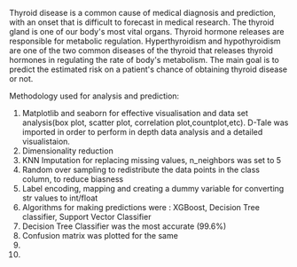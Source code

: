 Thyroid disease is a common cause of medical diagnosis and prediction, with an onset
that is difficult to forecast in medical research. The thyroid gland is one of our body's
most vital organs. Thyroid hormone releases are responsible for metabolic regulation.
Hyperthyroidism and hypothyroidism are one of the two common diseases of the thyroid
that releases thyroid hormones in regulating the rate of body's metabolism.
The main goal is to predict the estimated risk on a patient's chance of obtaining thyroid
disease or not.

Methodology used for analysis and prediction:
1) Matplotlib and seaborn for effective visualisation and data set analysis(box plot, scatter plot, correlation plot,countplot,etc). D-Tale was imported in order to perform in depth data analysis and a detailed visualistaion.
2) Dimensionality reduction
3) KNN Imputation for replacing missing values, n_neighbors was set to 5
4) Random over sampling to redistribute the data points in the class column, to reduce biasness
5) Label encoding, mapping and creating a dummy variable for converting str values to int/float
6) Algorithms for making predictions were : XGBoost, Decision Tree classifier, Support Vector Classifier
7) Decision Tree Classifier was the most accurate (99.6%)
8) Confusion matrix was plotted for the same
9) 
10) 
